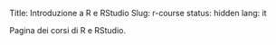 Title: Introduzione a R e RStudio
Slug: r-course
status: hidden
lang: it

Pagina dei corsi di R e RStudio.
